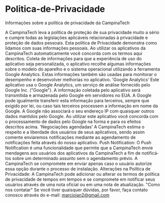# Politica-de-Privacidade
Informações sobre a política de privacidade da CampinaTech

A CampinaTech leva a política de proteção de sua privacidade muito a sério e cumpre todas as legislações aplicáveis relacionadas à privacidade e proteção de dados pessoais. Esta política de Privacidade demonstra como lidamos com suas informações pessoais.
Ao utilizar os aplicativos da CampinaTech automaticamente você concorda com os termos aqui descritos.
Coleta de informações para que a experiência de uso do aplicativo seja personalizada, o aplicativo recolhe algumas informações sobre o modelo do aparelho e o sistema operacional utilizando a ferramenta Google Analytics. Estas informações também são usadas para monitorar o desempenho e desenvolver melhorias no aplicativo.
'Google Analytics'
Este aplicativo usa o Google Analytics, um serviço de análise fornecido pelo Google Inc. ("Google"). A informação coletada pelo aplicativo será transmitida e armazenada pelo Google em servidores no EUA. A Google pode igualmente transferir esta informação para terceiros, sempre que exigido por lei, ou caso tais terceiros processem a informação em nome da Google. A Google não associará o seu endereço IP com quaisquer outros dados mantidos pelo Google. Ao utilizar este aplicativo você concorda com o processamento de dados pelo Google na forma e para os efeitos descritos acima.
'Negociações agendadas'
A CampinaTech estima o respeito e a liberdade dos usuários de seus aplicativos, sendo assim comente enviaremos notificações mediante ao agendamento de notificações feita através do nosso aplicativo.
Push Notification: O Push Notification é uma funcionalidade que permite que a CampinaTech envie mendagens aos usuários dos aplicativos da CampinaTech a fim de notificá-los sobre um determinado assunto sem o agendamento prévio. A CampinaTech se compromete em enviar apenas caso o usuário autorize essa opção durante o processo de instalação.
Alterações na Política de Privacidade: A CampinaTech pode adicionar ou alterar os termos de política de privacidade de tempos em tempos e se compromete em notificar seus usuários através de uma nota oficial ou em uma nota de atualização.
"Como nos contatar"
Se você tiver quaisquer dúvidas, por favor, faça contato conosco através do e-mail: marciojan2@gmail.com
